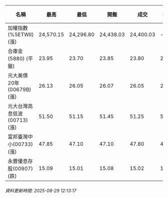 | 名稱 | 最高 | 最低 | 開盤 | 成交 | 均價 | 成交金額(億) | 昨收 | 漲跌幅 | 漲跌 | 總量 | 昨量 | 振幅 |
| -------- | -------- | -------- | -------- |-------- | -------- | -------- |-------- |-------- |-------- | -------- | -------- |-------- |
|加權指數(%5ETWII) (漲)|24,570.15|24,296.80|24,438.03|24,400.03|-|3,449.46|24,236.45|0.67%|163.58|5,806,000|0|1.13%|
|合庫金(5880) (平盤)|23.95|23.70|23.85|23.80|23.81|2.11|23.80|0.00%|0.00|8,845|10,917|1.05%|
|元大美債20年(00679B) (漲)|26.13|26.05|26.07|26.05|26.10|6.04|25.99|0.23%|0.06|23,145|25,034|0.31%|
|元大台灣高息低波(00713) (漲)|51.50|51.15|51.45|51.25|51.34|2.12|51.20|0.10%|0.05|4,127|9,036|0.68%|
|富邦臺灣中小(00733) (漲)|47.85|47.10|47.10|47.80|47.70|0.747|46.72|2.31%|1.08|1,566|1,175|1.61%|
|永豐優息存股(00907) (跌)|15.09|15.01|15.08|15.02|15.06|0.125|15.08|0.40%|0.06|827|1,377|0.53%|
###### 資料更新時間: 2025-08-29 12:13:17